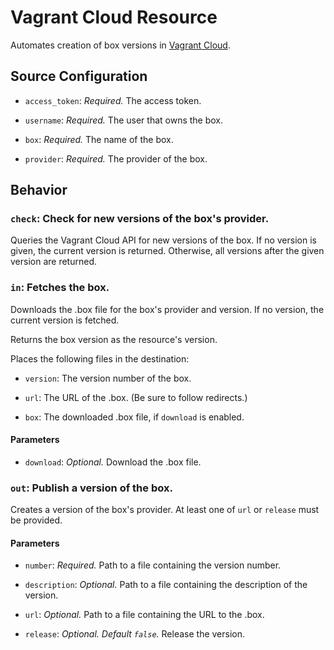 # Vagrant Cloud Resource

Automates creation of box versions in [Vagrant Cloud](https://vagrantcloud.com).


## Source Configuration

* `access_token`: *Required.* The access token.

* `username`: *Required.* The user that owns the box.

* `box`: *Required.* The name of the box.

* `provider`: *Required.* The provider of the box.


## Behavior

### `check`: Check for new versions of the box's provider.

Queries the Vagrant Cloud API for new versions of the box. If no version is
given, the current version is returned. Otherwise, all versions after the
given version are returned.


### `in`: Fetches the box.

Downloads the .box file for the box's provider and version. If no version,
the current version is fetched.

Returns the box version as the resource's version.

Places the following files in the destination:

* `version`: The version number of the box.

* `url`: The URL of the .box. (Be sure to follow redirects.)

* `box`: The downloaded .box file, if `download` is enabled.

#### Parameters

* `download`: *Optional.* Download the .box file.


### `out`: Publish a version of the box.

Creates a version of the box's provider. At least one of `url` or `release`
must be provided.

#### Parameters

* `number`: *Required.* Path to a file containing the version number.

* `description`: *Optional.* Path to a file containing the description of the
  version.

* `url`: *Optional.* Path to a file containing the URL to the .box.

* `release`: *Optional. Default `false`.* Release the version.
